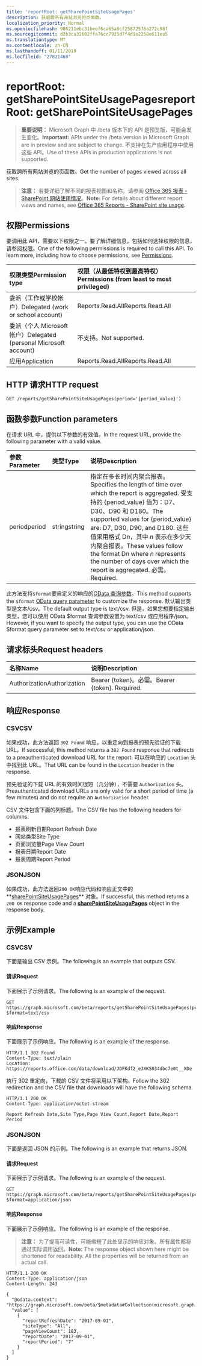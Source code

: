 ```yaml
---
title: 'reportRoot: getSharePointSiteUsagePages'
description: 获取跨所有网站浏览的页面数。
localization_priority: Normal
ms.openlocfilehash: 986211ebc31beef6ca65a8cf25872576a272c98f
ms.sourcegitcommit: d2b3ca32602ffa76cc7925d7f4d1e2258e611ea5
ms.translationtype: MT
ms.contentlocale: zh-CN
ms.lasthandoff: 01/11/2019
ms.locfileid: "27821460"
---
```

# <a name="reportroot-getsharepointsiteusagepages"></a><span data-ttu-id="ff2a4-103">reportRoot: getSharePointSiteUsagePages</span><span class="sxs-lookup"><span data-stu-id="ff2a4-103">reportRoot: getSharePointSiteUsagePages</span></span>

> <span data-ttu-id="ff2a4-104">**重要说明：** Microsoft Graph 中 /beta 版本下的 API 是预览版，可能会发生变化。</span><span class="sxs-lookup"><span data-stu-id="ff2a4-104">**Important:** APIs under the /beta version in Microsoft Graph are in preview and are subject to change.</span></span> <span data-ttu-id="ff2a4-105">不支持在生产应用程序中使用这些 API。</span><span class="sxs-lookup"><span data-stu-id="ff2a4-105">Use of these APIs in production applications is not supported.</span></span>

<span data-ttu-id="ff2a4-106">获取跨所有网站浏览的页面数。</span><span class="sxs-lookup"><span data-stu-id="ff2a4-106">Get the number of pages viewed across all sites.</span></span>

> <span data-ttu-id="ff2a4-107">**注意：** 若要详细了解不同的报表视图和名称，请参阅 [Office 365 报表 - SharePoint 网站使用情况](https://support.office.com/client/SharePoint-site-usage-4ecfb843-e5d5-464d-8bf6-7ed512a9b213)。</span><span class="sxs-lookup"><span data-stu-id="ff2a4-107">**Note:** For details about different report views and names, see [Office 365 Reports - SharePoint site usage](https://support.office.com/client/SharePoint-site-usage-4ecfb843-e5d5-464d-8bf6-7ed512a9b213).</span></span>

## <a name="permissions"></a><span data-ttu-id="ff2a4-108">权限</span><span class="sxs-lookup"><span data-stu-id="ff2a4-108">Permissions</span></span>

<span data-ttu-id="ff2a4-p102">要调用此 API，需要以下权限之一。要了解详细信息，包括如何选择权限的信息，请参阅[权限](/graph/permissions-reference)。</span><span class="sxs-lookup"><span data-stu-id="ff2a4-p102">One of the following permissions is required to call this API. To learn more, including how to choose permissions, see [Permissions](/graph/permissions-reference).</span></span>

| <span data-ttu-id="ff2a4-111">权限类型</span><span class="sxs-lookup"><span data-stu-id="ff2a4-111">Permission type</span></span>                        | <span data-ttu-id="ff2a4-112">权限（从最低特权到最高特权）</span><span class="sxs-lookup"><span data-stu-id="ff2a4-112">Permissions (from least to most privileged)</span></span> |
| :------------------------------------- | :--------------------------------------- |
| <span data-ttu-id="ff2a4-113">委派（工作或学校帐户）</span><span class="sxs-lookup"><span data-stu-id="ff2a4-113">Delegated (work or school account)</span></span>     | <span data-ttu-id="ff2a4-114">Reports.Read.All</span><span class="sxs-lookup"><span data-stu-id="ff2a4-114">Reports.Read.All</span></span>                         |
| <span data-ttu-id="ff2a4-115">委派（个人 Microsoft 帐户）</span><span class="sxs-lookup"><span data-stu-id="ff2a4-115">Delegated (personal Microsoft account)</span></span> | <span data-ttu-id="ff2a4-116">不支持。</span><span class="sxs-lookup"><span data-stu-id="ff2a4-116">Not supported.</span></span>                           |
| <span data-ttu-id="ff2a4-117">应用</span><span class="sxs-lookup"><span data-stu-id="ff2a4-117">Application</span></span>                            | <span data-ttu-id="ff2a4-118">Reports.Read.All</span><span class="sxs-lookup"><span data-stu-id="ff2a4-118">Reports.Read.All</span></span>                         |

## <a name="http-request"></a><span data-ttu-id="ff2a4-119">HTTP 请求</span><span class="sxs-lookup"><span data-stu-id="ff2a4-119">HTTP request</span></span>

<!-- { "blockType": "ignored" } --> 

```http
GET /reports/getSharePointSiteUsagePages(period='{period_value}')
```

## <a name="function-parameters"></a><span data-ttu-id="ff2a4-120">函数参数</span><span class="sxs-lookup"><span data-stu-id="ff2a4-120">Function parameters</span></span>

<span data-ttu-id="ff2a4-121">在请求 URL 中，提供以下参数的有效值。</span><span class="sxs-lookup"><span data-stu-id="ff2a4-121">In the request URL, provide the following parameter with a valid value.</span></span>

| <span data-ttu-id="ff2a4-122">参数</span><span class="sxs-lookup"><span data-stu-id="ff2a4-122">Parameter</span></span> | <span data-ttu-id="ff2a4-123">类型</span><span class="sxs-lookup"><span data-stu-id="ff2a4-123">Type</span></span>   | <span data-ttu-id="ff2a4-124">说明</span><span class="sxs-lookup"><span data-stu-id="ff2a4-124">Description</span></span>                              |
| :-------- | :----- | :--------------------------------------- |
| <span data-ttu-id="ff2a4-125">period</span><span class="sxs-lookup"><span data-stu-id="ff2a4-125">period</span></span>    | <span data-ttu-id="ff2a4-126">string</span><span class="sxs-lookup"><span data-stu-id="ff2a4-126">string</span></span> | <span data-ttu-id="ff2a4-127">指定在多长时间内聚合报表。</span><span class="sxs-lookup"><span data-stu-id="ff2a4-127">Specifies the length of time over which the report is aggregated.</span></span> <span data-ttu-id="ff2a4-128">受支持的 {period_value} 值为：D7、D30、D90 和 D180。</span><span class="sxs-lookup"><span data-stu-id="ff2a4-128">The supported values for {period_value} are: D7, D30, D90, and D180.</span></span> <span data-ttu-id="ff2a4-129">这些值采用格式 D*n*，其中 *n* 表示在多少天内聚合报表。</span><span class="sxs-lookup"><span data-stu-id="ff2a4-129">These values follow the format D*n* where *n* represents the number of days over which the report is aggregated.</span></span> <span data-ttu-id="ff2a4-130">必需。</span><span class="sxs-lookup"><span data-stu-id="ff2a4-130">Required.</span></span> |

<span data-ttu-id="ff2a4-131">此方法支持`$format`要自定义的响应的[OData 查询参数](/graph/query-parameters)。</span><span class="sxs-lookup"><span data-stu-id="ff2a4-131">This method supports the `$format` [OData query parameter](/graph/query-parameters) to customize the response.</span></span> <span data-ttu-id="ff2a4-132">默认输出类型是文本/csv。</span><span class="sxs-lookup"><span data-stu-id="ff2a4-132">The default output type is text/csv.</span></span> <span data-ttu-id="ff2a4-133">但是，如果您想要指定输出类型，您可以使用 OData $format 查询参数设置为 text/csv 或应用程序/json。</span><span class="sxs-lookup"><span data-stu-id="ff2a4-133">However, if you want to specify the output type, you can use the OData $format query parameter set to text/csv or application/json.</span></span>

## <a name="request-headers"></a><span data-ttu-id="ff2a4-134">请求标头</span><span class="sxs-lookup"><span data-stu-id="ff2a4-134">Request headers</span></span>

| <span data-ttu-id="ff2a4-135">名称</span><span class="sxs-lookup"><span data-stu-id="ff2a4-135">Name</span></span>          | <span data-ttu-id="ff2a4-136">说明</span><span class="sxs-lookup"><span data-stu-id="ff2a4-136">Description</span></span>               |
| :------------ | :------------------------ |
| <span data-ttu-id="ff2a4-137">Authorization</span><span class="sxs-lookup"><span data-stu-id="ff2a4-137">Authorization</span></span> | <span data-ttu-id="ff2a4-p105">Bearer {token}。必需。</span><span class="sxs-lookup"><span data-stu-id="ff2a4-p105">Bearer {token}. Required.</span></span> |

## <a name="response"></a><span data-ttu-id="ff2a4-140">响应</span><span class="sxs-lookup"><span data-stu-id="ff2a4-140">Response</span></span>

### <a name="csv"></a><span data-ttu-id="ff2a4-141">CSV</span><span class="sxs-lookup"><span data-stu-id="ff2a4-141">CSV</span></span>

<span data-ttu-id="ff2a4-142">如果成功，此方法返回 `302 Found` 响应，以重定向到报表的预先验证的下载 URL。</span><span class="sxs-lookup"><span data-stu-id="ff2a4-142">If successful, this method returns a `302 Found` response that redirects to a preauthenticated download URL for the report.</span></span> <span data-ttu-id="ff2a4-143">可以在响应的 `Location` 头中找到此 URL。</span><span class="sxs-lookup"><span data-stu-id="ff2a4-143">That URL can be found in the `Location` header in the response.</span></span>

<span data-ttu-id="ff2a4-144">预先验证的下载 URL 的有效时间很短（几分钟），不需要 `Authorization` 头。</span><span class="sxs-lookup"><span data-stu-id="ff2a4-144">Preauthenticated download URLs are only valid for a short period of time (a few minutes) and do not require an `Authorization` header.</span></span>

<span data-ttu-id="ff2a4-145">CSV 文件包含下面的列标题。</span><span class="sxs-lookup"><span data-stu-id="ff2a4-145">The CSV file has the following headers for columns.</span></span>

- <span data-ttu-id="ff2a4-146">报表刷新日期</span><span class="sxs-lookup"><span data-stu-id="ff2a4-146">Report Refresh Date</span></span>
- <span data-ttu-id="ff2a4-147">网站类型</span><span class="sxs-lookup"><span data-stu-id="ff2a4-147">Site Type</span></span>
- <span data-ttu-id="ff2a4-148">页面浏览量</span><span class="sxs-lookup"><span data-stu-id="ff2a4-148">Page View Count</span></span>
- <span data-ttu-id="ff2a4-149">报表日期</span><span class="sxs-lookup"><span data-stu-id="ff2a4-149">Report Date</span></span>
- <span data-ttu-id="ff2a4-150">报表周期</span><span class="sxs-lookup"><span data-stu-id="ff2a4-150">Report Period</span></span>

### <a name="json"></a><span data-ttu-id="ff2a4-151">JSON</span><span class="sxs-lookup"><span data-stu-id="ff2a4-151">JSON</span></span>

<span data-ttu-id="ff2a4-152">如果成功，此方法返回`200 OK`响应代码和响应正文中的**[sharePointSiteUsagePages](../resources/sharepointsiteusagepages.md)** 对象。</span><span class="sxs-lookup"><span data-stu-id="ff2a4-152">If successful, this method returns a `200 OK` response code and a **[sharePointSiteUsagePages](../resources/sharepointsiteusagepages.md)** object in the response body.</span></span>

## <a name="example"></a><span data-ttu-id="ff2a4-153">示例</span><span class="sxs-lookup"><span data-stu-id="ff2a4-153">Example</span></span>

### <a name="csv"></a><span data-ttu-id="ff2a4-154">CSV</span><span class="sxs-lookup"><span data-stu-id="ff2a4-154">CSV</span></span>

<span data-ttu-id="ff2a4-155">下面是输出 CSV 示例。</span><span class="sxs-lookup"><span data-stu-id="ff2a4-155">The following is an example that outputs CSV.</span></span>

#### <a name="request"></a><span data-ttu-id="ff2a4-156">请求</span><span class="sxs-lookup"><span data-stu-id="ff2a4-156">Request</span></span>

<span data-ttu-id="ff2a4-157">下面展示了示例请求。</span><span class="sxs-lookup"><span data-stu-id="ff2a4-157">The following is an example of the request.</span></span>

<!-- {
  "blockType": "request",
  "name": "reportroot_getsharepointsiteusagepages_csv"
}-->

```http
GET https://graph.microsoft.com/beta/reports/getSharePointSiteUsagePages(period='D7')?$format=text/csv
```

#### <a name="response"></a><span data-ttu-id="ff2a4-158">响应</span><span class="sxs-lookup"><span data-stu-id="ff2a4-158">Response</span></span>

<span data-ttu-id="ff2a4-159">下面展示了示例响应。</span><span class="sxs-lookup"><span data-stu-id="ff2a4-159">The following is an example of the response.</span></span>

<!-- { "blockType": "ignored" } --> 

```http
HTTP/1.1 302 Found
Content-Type: text/plain
Location: https://reports.office.com/data/download/JDFKdf2_eJXKS034dbc7e0t__XDe
```

<span data-ttu-id="ff2a4-160">执行 302 重定向，下载的 CSV 文件将采用以下架构。</span><span class="sxs-lookup"><span data-stu-id="ff2a4-160">Follow the 302 redirection and the CSV file that downloads will have the following schema.</span></span>

<!-- {
  "blockType": "response",
  "truncated": true,
  "@odata.type": "stream"
} -->

```http
HTTP/1.1 200 OK
Content-Type: application/octet-stream

Report Refresh Date,Site Type,Page View Count,Report Date,Report Period
```

### <a name="json"></a><span data-ttu-id="ff2a4-161">JSON</span><span class="sxs-lookup"><span data-stu-id="ff2a4-161">JSON</span></span>

<span data-ttu-id="ff2a4-162">下面是返回 JSON 的示例。</span><span class="sxs-lookup"><span data-stu-id="ff2a4-162">The following is an example that returns JSON.</span></span>

#### <a name="request"></a><span data-ttu-id="ff2a4-163">请求</span><span class="sxs-lookup"><span data-stu-id="ff2a4-163">Request</span></span>

<span data-ttu-id="ff2a4-164">下面展示了示例请求。</span><span class="sxs-lookup"><span data-stu-id="ff2a4-164">The following is an example of the request.</span></span>

<!-- {
  "blockType": "request",
  "name": "reportroot_getsharepointsiteusagepages_json"
}-->

```http
GET https://graph.microsoft.com/beta/reports/getSharePointSiteUsagePages(period='D7')?$format=application/json
```

#### <a name="response"></a><span data-ttu-id="ff2a4-165">响应</span><span class="sxs-lookup"><span data-stu-id="ff2a4-165">Response</span></span>

<span data-ttu-id="ff2a4-166">下面展示了示例响应。</span><span class="sxs-lookup"><span data-stu-id="ff2a4-166">The following is an example of the response.</span></span>

> <span data-ttu-id="ff2a4-p107">**注意：** 为了提高可读性，可能缩短了此处显示的响应对象。所有属性都将通过实际调用返回。</span><span class="sxs-lookup"><span data-stu-id="ff2a4-p107">**Note:** The response object shown here might be shortened for readability. All the properties will be returned from an actual call.</span></span>

<!-- {
  "blockType": "response",
  "truncated": true,
  "@odata.type": "microsoft.graph.sharePointSiteUsagePages"
} -->

```http
HTTP/1.1 200 OK
Content-Type: application/json
Content-Length: 243

{
  "@odata.context": "https://graph.microsoft.com/beta/$metadata#Collection(microsoft.graph.sharePointSiteUsagePages)", 
  "value": [
    {
      "reportRefreshDate": "2017-09-01", 
      "siteType": "All", 
      "pageViewCount": 183, 
      "reportDate": "2017-09-01", 
      "reportPeriod": "7"
    }
  ]
}
```
